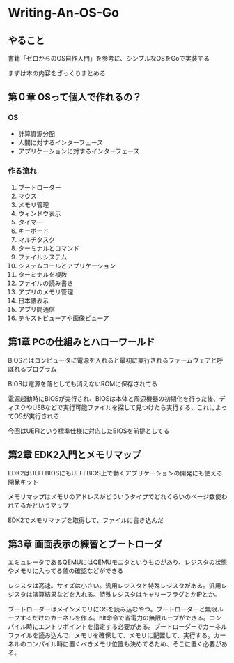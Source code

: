 # Writing-An-OS-Go
## やること
書籍「ゼロからのOS自作入門」を参考に、シンプルなOSをGoで実装する

まずは本の内容をざっくりまとめる

## 第０章 OSって個人で作れるの？
### OS
- 計算資源分配
- 人間に対するインターフェース
- アプリケーションに対するインターフェース

### 作る流れ
1. ブートローダー
2. マウス
3. メモリ管理
4. ウィンドウ表示
5. タイマー
6. キーボード
7. マルチタスク
8. ターミナルとコマンド
9. ファイルシステム
10. システムコールとアプリケーション
11. ターミナルを複数
12. ファイルの読み書き
13. アプリのメモリ管理
14. 日本語表示
15. アプリ間通信
16. テキストビューアや画像ビューア

## 第1章 PCの仕組みとハローワールド
BIOSとはコンピュータに電源を入れると最初に実行されるファームウェアと呼ばれるプログラム

BIOSは電源を落としても消えないROMに保存されてる

電源起動時にBIOSが実行され、BIOSは本体と周辺機器の初期化を行った後、ディスクやUSBなどで実行可能ファイルを探して見つけたら実行する、これによってOSが実行される

今回はUEFIという標準仕様に対応したBIOSを前提としてる

## 第2章 EDK2入門とメモリマップ
EDK2はUEFI BIOSにもUEFI BIOS上で動くアプリケーションの開発にも使える開発キット

メモリマップはメモリのアドレスがどういうタイプでどれくらいのページ数使われてるかというマップ

EDK2でメモリマップを取得して、ファイルに書き込んだ

## 第3章 画面表示の練習とブートローダ
エミュレータであるQEMUにはQEMUモニタというものがあり、レジスタの状態やメモリに入ってる値の確認などができる

レジスタは高速。サイズは小さい。汎用レジスタと特殊レジスタがある。汎用レジスタは演算結果などを入れる。特殊レジスタはキャリーフラグとかIPとか。

ブートローダーはメインメモリにOSを読み込むやつ。ブートローダーと無限ループするだけのカーネルを作る。hlt命令で省電力の無限ループができる。コンパイル時にエントリポイントを指定する必要がある。ブートローダーでカーネルファイルを読み込んで、メモリを確保して、メモリに配置して、実行する。カーネルのコンパイル時に置くべきメモリ位置も決めてるため、そこに置く必要がある。